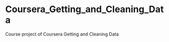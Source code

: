 Coursera_Getting_and_Cleaning_Data
==================================

Course project of Coursera Getting and Cleaning Data
